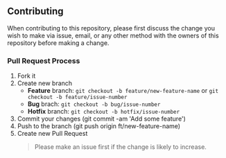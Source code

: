 ## Contributing

When contributing to this repository, please first discuss the change you wish to make via issue, email, or any other method with the owners of this repository before making a change.

### Pull Request Process

1. Fork it
2. Create new branch
   - **Feature** branch: `git checkout -b feature/new-feature-name` or `git checkout -b feature/issue-number`
   - **Bug** brach: `git checkout -b bug/issue-number`
   - **Hotfix** branch: `git checkout -b hotfix/issue-number`
3. Commit your changes (git commit -am 'Add some feature')
4. Push to the branch (git push origin ft/new-feature-name)
5. Create new Pull Request
   > Please make an issue first if the change is likely to increase.
